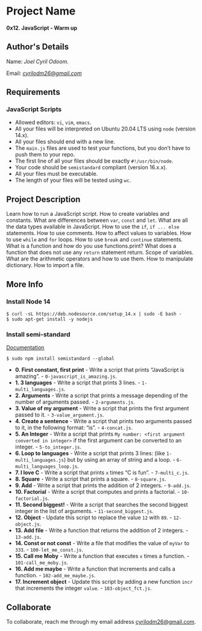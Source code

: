 # Project Name

**0x12. JavaScript - Warm up**

## Author's Details

Name: _Joel Cyril Odoom._

Email: *cyrilodm26@gmail.com*

## Requirements

### JavaScript Scripts

- Allowed editors: `vi`, `vim`, `emacs`.
- All your files will be interpreted on Ubuntu 20.04 LTS using `node` (version 14.x).
- All your files should end with a new line.
- The `main.js` files are used to test your functions, but you don’t have to push them to your repo.
- The first line of all your files should be exactly `#!/usr/bin/node`.
- Your code should be `semistandard` compliant (version 16.x.x).
- All your files must be executable.
- The length of your files will be tested using `wc`.

## Project Description

Learn how to run a JavaScript script.
How to create variables and constants.
What are differences between `var`, `const` and `let`.
What are all the data types available in JavaScript.
How to use the `if`, `if ... else` statements.
How to use comments.
How to affect values to variables.
How to use `while` and `for` loops.
How to use `break` and `continue` statements.
What is a function and how do you use functions.print?
What does a function that does not use any `return` statement return.
Scope of variables.
What are the arithmetic operators and how to use them.
How to manipulate dictionary.
How to import a file.

## More Info

### Install Node 14

```
$ curl -sL https://deb.nodesource.com/setup_14.x | sudo -E bash -
$ sudo apt-get install -y nodejs
```

### Install semi-standard

[Documentation](https://github.com/standard/semistandard)

```
$ sudo npm install semistandard --global
```

- **0. First constant, first print** - Write a script that prints “JavaScript is amazing”. - `0-javascript_is_amazing.js`.
- **1. 3 languages** - Write a script that prints 3 lines. - `1-multi_languages.js`.
- **2. Arguments** - Write a script that prints a message depending of the number of arguments passed. - `2-arguments.js`.
- **3. Value of my argument** - Write a script that prints the first argument passed to it. - `3-value_argument.js`.
- **4. Create a sentence** - Write a script that prints two arguments passed to it, in the following format: “is”. - `4-concat.js`.
- **5. An Integer** - Write a script that prints `My number: <first argument converted in integer>` if the first argument can be converted to an integer. - `5-to_integer.js`.
- **6. Loop to languages** - Write a script that prints 3 lines: (like `1-multi_languages.js`) but by using an array of string and a loop. - `6-multi_languages_loop.js`.
- **7. I love C** - Write a script that prints `x` times “C is fun”. - `7-multi_c.js`.
- **8. Square** - Write a script that prints a square. - `8-square.js`.
- **9. Add** - Write a script that prints the addition of 2 integers. - `9-add.js`.
- **10. Factorial** - Write a script that computes and prints a factorial. - `10-factorial.js`.
- **11. Second biggest!** - Write a script that searches the second biggest integer in the list of arguments. - `11-second_biggest.js`.
- **12. Object** - Update this script to replace the value `12` with `89`. - `12-object.js`.
- **13. Add file** - Write a function that returns the addition of 2 integers. - `13-add.js`.
- **14. Const or not const** - Write a file that modifies the value of `myVar` to `333`. - `100-let_me_const.js`.
- **15. Call me Moby** - Write a function that executes `x` times a function. - `101-call_me_moby.js`.
- **16. Add me maybe** - Write a function that increments and calls a function. - `102-add_me_maybe.js`.
- **17. Increment object** - Update this script by adding a new function `incr` that increments the integer `value`. - `103-object_fct.js`.

## Collaborate

To collaborate, reach me through my email address cyrilodm26@gmail.com.
